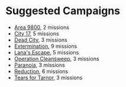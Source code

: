 Suggested Campaigns
===================

- [Area 9800](http://www.area9800.com/downloads/), 2 missions
- [City 17](https://sites.google.com/site/ascity17/), 5 missions
- [Dead City](http://www.moddb.com/games/alien-swarm/addons/dead-city-v-12), 3 missions
- [Extermination](http://www.moddb.com/games/alien-swarm/addons/extermination-campaign2), 9 missions
- [Lana's Escape](http://www.gamewatcher.com/mods/alien-swarm-mod/lana-s-escape-v1-00), 5 missions
- [Operation Cleansweep](http://www.moddb.com/games/alien-swarm/addons/operation-cleansweep), 3 missions
- [Paranoia](http://www.moddb.com/games/alien-swarm/addons/paranoia), 3 missions
- [Reduction](http://www.moddb.com/games/alien-swarm/addons/reduction-the-alien-swarm-campaign), 6 missions
- [Tears for Tarnor](http://alienswarm.gamebanana.com/maps/141607), 3 missions
